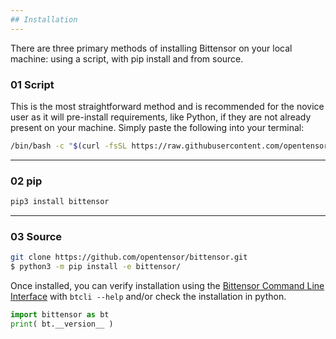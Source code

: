 ```yaml
---
## Installation
---
```


There are three primary methods of installing Bittensor on your local machine: using a script, with pip install and from source. 

### 01 Script

This is the most straightforward method and is recommended for the novice user as it will pre-install requirements, like Python, if they are not already present on your machine. Simply paste the following into your terminal: 

```bash dark
/bin/bash -c "$(curl -fsSL https://raw.githubusercontent.com/opentensor/bittensor/master/scripts/install.sh)"
```

---
### 02 pip 

```bash dark
pip3 install bittensor
```

---
### 03 Source 

```bash dark
git clone https://github.com/opentensor/bittensor.git
$ python3 -m pip install -e bittensor/
```

Once installed, you can verify installation using the [Bittensor Command Line Interface](../reference/btcli) with ```btcli --help``` and/or check the installation in python.
```python numbered dark
import bittensor as bt
print( bt.__version__ )
```
